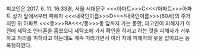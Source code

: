 피고인은 2017. 6. 11. 16:33경, 서울 서대문구 <<<아파트>>>C<<</아파트>>>아파트 상가 앞에서부터 피해자 <<<내국인이름>>>D<<</내국인이름>>>(60세)의 주거지인 위 아파트 <<<동>>>RA<<</동>>>동 앞까지 가는 동안, 피고인이 피해자가 이전에 세탁소 인터폰을 훔쳤으니 세탁소에 가서 확인을 하자고 하는 것을 피해자가 거부하고 자리를 피하려고 하는데도 계속 따라가면서 여러 차례 피해자의 옷을 잡아끄는 등 폭행하였다.